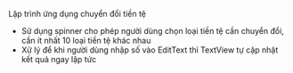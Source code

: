   Lập trình ứng dụng chuyển đổi tiền tệ
+ Sử dụng spinner cho phép người dùng chọn loại tiền tệ cần chuyển đổi, cần ít nhất 10 loại tiền tệ khác nhau
+ Xử lý để khi người dùng nhập số vào EditText thì TextView tự cập nhật kết quả ngay lập tức

